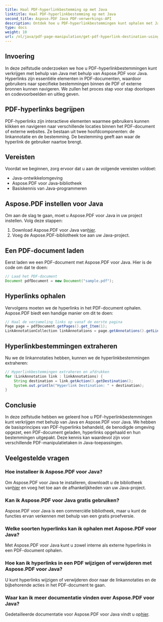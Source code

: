 ```yaml
---
title: Haal PDF-hyperlinkbestemming op met Java
linktitle: Haal PDF-hyperlinkbestemming op met Java
second_title: Aspose.PDF Java PDF-verwerkings-API
description: Ontdek hoe u PDF-hyperlinkbestemmingen kunt ophalen met Java met Aspose.PDF voor Java. Leer stap voor stap met codevoorbeelden in deze uitgebreide tutorial.
type: docs
weight: 10
url: /nl/java/pdf-page-manipulation/get-pdf-hyperlink-destination-using-java/
---
```


## Invoering

In deze zelfstudie onderzoeken we hoe u PDF-hyperlinkbestemmingen kunt verkrijgen met behulp van Java met behulp van Aspose.PDF voor Java. Hyperlinks zijn essentiële elementen in PDF-documenten, waardoor gebruikers naar specifieke bestemmingen binnen de PDF of externe bronnen kunnen navigeren. We zullen het proces stap voor stap doorlopen en codevoorbeelden en uitleg geven.

## PDF-hyperlinks begrijpen

PDF-hyperlinks zijn interactieve elementen waarmee gebruikers kunnen klikken en navigeren naar verschillende locaties binnen het PDF-document of externe websites. Ze bestaan uit twee hoofdcomponenten: de linkannotatie en de bestemming. De bestemming geeft aan waar de hyperlink de gebruiker naartoe brengt.

## Vereisten

Voordat we beginnen, zorg ervoor dat u aan de volgende vereisten voldoet:
- Java-ontwikkelomgeving
- Aspose.PDF voor Java-bibliotheek
- Basiskennis van Java-programmeren

## Aspose.PDF instellen voor Java

Om aan de slag te gaan, moet u Aspose.PDF voor Java in uw project instellen. Volg deze stappen:
1.  Download Aspose.PDF voor Java van[hier](https://releases.aspose.com/pdf/java/).
2. Voeg de Aspose.PDF-bibliotheek toe aan uw Java-project.

## Een PDF-document laden

Eerst laden we een PDF-document met Aspose.PDF voor Java. Hier is de code om dat te doen:

```java
// Laad het PDF-document
Document pdfDocument = new Document("sample.pdf");
```

## Hyperlinks ophalen

Vervolgens moeten we de hyperlinks in het PDF-document ophalen. Aspose.PDF biedt een handige manier om dit te doen:

```java
// Haal de verzameling links op vanaf de eerste pagina
Page page = pdfDocument.getPages().get_Item(1);
LinkAnnotationCollection linkAnnotations = page.getAnnotations().getLinkAnnotations();
```

## Hyperlinkbestemmingen extraheren

Nu we de linkannotaties hebben, kunnen we de hyperlinkbestemmingen extraheren:

```java
// Hyperlinkbestemmingen extraheren en afdrukken
for (LinkAnnotation link : linkAnnotations) {
    String destination = link.getAction().getDestination();
    System.out.println("Hyperlink Destination: " + destination);
}
```

## Conclusie

In deze zelfstudie hebben we geleerd hoe u PDF-hyperlinkbestemmingen kunt verkrijgen met behulp van Java en Aspose.PDF voor Java. We hebben de basisprincipes van PDF-hyperlinks behandeld, de benodigde omgeving opgezet, een PDF-document geladen, hyperlinks opgehaald en hun bestemmingen uitgepakt. Deze kennis kan waardevol zijn voor verschillende PDF-manipulatietaken in Java-toepassingen.

## Veelgestelde vragen

### Hoe installeer ik Aspose.PDF voor Java?

 Om Aspose.PDF voor Java te installeren, downloadt u de bibliotheek van[hier](https://releases.aspose.com/pdf/java/) en voeg het toe aan de afhankelijkheden van uw Java-project.

### Kan ik Aspose.PDF voor Java gratis gebruiken?

Aspose.PDF voor Java is een commerciële bibliotheek, maar u kunt de functies ervan verkennen met behulp van een gratis proefversie.

### Welke soorten hyperlinks kan ik ophalen met Aspose.PDF voor Java?

Met Aspose.PDF voor Java kunt u zowel interne als externe hyperlinks in een PDF-document ophalen.

### Hoe kan ik hyperlinks in een PDF wijzigen of verwijderen met Aspose.PDF voor Java?

U kunt hyperlinks wijzigen of verwijderen door naar de linkannotaties en de bijbehorende acties in het PDF-document te gaan.

### Waar kan ik meer documentatie vinden over Aspose.PDF voor Java?

 Gedetailleerde documentatie voor Aspose.PDF voor Java vindt u op[hier](https://reference.aspose.com/pdf/java/).